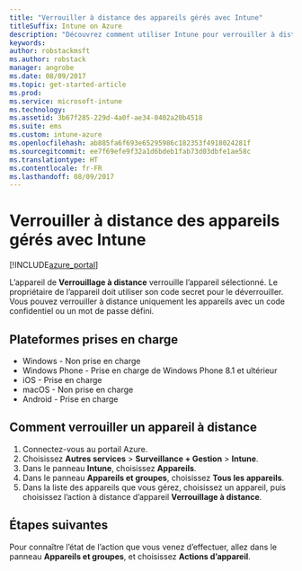 ```yaml
---
title: "Verrouiller à distance des appareils gérés avec Intune"
titleSuffix: Intune on Azure
description: "Découvrez comment utiliser Intune pour verrouiller à distance les appareils que vous gérez."
keywords: 
author: robstackmsft
ms.author: robstack
manager: angrobe
ms.date: 08/09/2017
ms.topic: get-started-article
ms.prod: 
ms.service: microsoft-intune
ms.technology: 
ms.assetid: 3b67f285-229d-4a0f-ae34-0402a20b4518
ms.suite: ems
ms.custom: intune-azure
ms.openlocfilehash: ab885fa6f693e65295986c182353f4918024281f
ms.sourcegitcommit: ee7f69efe9f32a1d6bdeb1fab73d03dbfe1ae58c
ms.translationtype: HT
ms.contentlocale: fr-FR
ms.lasthandoff: 08/09/2017
---
```

# <a name="remotely-lock-managed-devices-with-intune"></a>Verrouiller à distance des appareils gérés avec Intune


[!INCLUDE[azure_portal](./includes/azure_portal.md)]

L’appareil de **Verrouillage à distance** verrouille l’appareil sélectionné. Le propriétaire de l’appareil doit utiliser son code secret pour le déverrouiller. Vous pouvez verrouiller à distance uniquement les appareils avec un code confidentiel ou un mot de passe défini.

## <a name="supported-platforms"></a>Plateformes prises en charge

- Windows - Non prise en charge
- Windows Phone - Prise en charge de Windows Phone 8.1 et ultérieur
- iOS - Prise en charge
- macOS - Non prise en charge
- Android - Prise en charge

## <a name="how-to-remote-lock-a-device"></a>Comment verrouiller un appareil à distance

1. Connectez-vous au portail Azure.
2. Choisissez **Autres services** > **Surveillance + Gestion** > **Intune**.
3. Dans le panneau **Intune**, choisissez **Appareils**.
4. Dans le panneau **Appareils et groupes**, choisissez **Tous les appareils**.
5. Dans la liste des appareils que vous gérez, choisissez un appareil, puis choisissez l’action à distance d’appareil **Verrouillage à distance**.

## <a name="next-steps"></a>Étapes suivantes

Pour connaître l’état de l’action que vous venez d’effectuer, allez dans le panneau **Appareils et groupes**, et choisissez **Actions d’appareil**.

